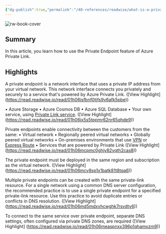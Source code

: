 ```yaml
---
{"dg-publish":true,"permalink":"/40-references/readwise/what-is-a-private-endpoint-azure-private-link/","tags":["rw/articles"]}
---
```


![rw-book-cover](https://learn.microsoft.com/en-us/media/logos/logo-ms-social.png)

## Summary

In this article, you learn how to use the Private Endpoint feature of Azure Private Link.

## Highlights

A private endpoint is a network interface that uses a private IP address from your virtual network. This network interface connects you privately and securely to a service that's powered by Azure Private Link. ([View Highlight] (https://read.readwise.io/read/01h06jsfbnf0tjfs9v6afk5pbe))


• Azure Storage
• Azure Cosmos DB
• Azure SQL Database
• Your own service, using [Private Link service](https://learn.microsoft.com/en-us/azure/private-link/private-endpoint-overview/private-link-service-overview). ([View Highlight] (https://read.readwise.io/read/01h06jx5s5tppmr62nr65qhde9))


Private endpoints enable connectivity between the customers from the same:
• Virtual network
• Regionally peered virtual networks
• Globally peered virtual networks
• On-premises environments that use [VPN](https://azure.microsoft.com/services/vpn-gateway/) or [Express Route](https://azure.microsoft.com/services/expressroute/)
• Services that are powered by Private Link ([View Highlight] (https://read.readwise.io/read/01h06mcpmc0ghjy82yqth2cas8))


The private endpoint must be deployed in the same region and subscription as the virtual network. ([View Highlight] (https://read.readwise.io/read/01h06mcv8sp1x1batk81t8tqa6))


Multiple private endpoints can be created with the same private-link resource. For a single network using a common DNS server configuration, the recommended practice is to use a single private endpoint for a specified private-link resource. Use this practice to avoid duplicate entries or conflicts in DNS resolution. ([View Highlight] (https://read.readwise.io/read/01h06md5mdxvhcwghk7rsvdty6))


To connect to the same service over private endpoint, separate DNS settings, often configured via private DNS zones, are required ([View Highlight] (https://read.readwise.io/read/01h06measpnxx396p1qhamxzm9))


